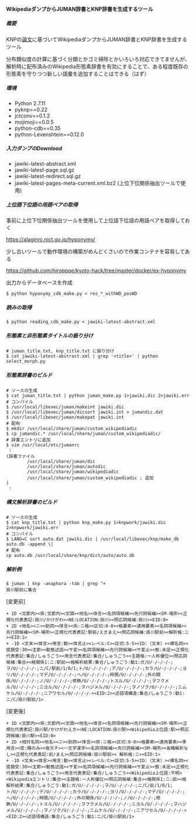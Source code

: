 #### WikipediaダンプからJUMAN辞書とKNP辞書を生成するツール

##### 概要
KNPの[論文](http://www.anlp.jp/proceedings/annual_meeting/2012/pdf_dir/C1-5.pdf "実テキスト解析をささえる語彙知識の自動獲得
")に基づいてWikipediaダンプからJUMAN辞書とKNP辞書を生成するツール

分布類似度の計算に基づく分類とかゴミ掃除とかいろいろ対応できてませんが、解析時に配布済みのWikipedia形態素辞書を有効にすることで、ある程度既存の形態素を守りつつ新しい語彙を追加することはできる（はず）

##### 環境
- Python 2.7.11
- pyknp==0.22
- jctconv==0.1.2
- mojimoji==0.0.5
- python-cdb==0.35
- python-Levenshtein==0.12.0

##### 入力ダンプのDownload
- jawiki-latest-abstract.xml
- jawiki-latest-page.sql.gz
- jawiki-latest-redirect.sql.gz
- jawiki-latest-pages-meta-current.xml.bz2 (上位下位関係抽出ツールで使用)

##### 上位語下位語の用語ペアの取得

事前に上位下位関係抽出ツールを使用して上位語下位語の用語ペアを取得しておく

https://alaginrc.nict.go.jp/hyponymy/

少し古いツールで動作環境の構築がめんどくさいので作業コンテナを容易してある

https://github.com/hiropppe/kyoto-hack/tree/master/docker/ex-hyponymy

出力からデータベースを作成

```
$ python hyponymy_cdb_make.py < res_*_withWD_posWD
```

##### 読みの取得

```
$ python reading_cdb_make.py < jawiki-latest-abstract.xml
```

##### 形態素と非形態素タイトルの振り分け
```
# juman_title.txt, knp_title.txt に振り分け
$ cat jawiki-latest-abstract.xml | grep '<title>' | python select_morph.py
```

##### 形態素辞書のビルド
```
# ソースの生成
$ cat juman_title.txt | python juman_make.py 1>jawiki.dic 2>jawiki.err
# コンパイル
$ /usr/local/libexec/juman/makeint jawiki.dic
$ /usr/local/libexec/juman/dicsort jawiki.int > jumandic.dat
$ /usr/local/libexec/juman/makepat jawiki.int
# 配布
$ mkdir /usr/local/share/juman/custom_wikipediadic
$ cp jumandic.* /usr/local/share/juman/custom_wikipediadic/
# 辞書エントリに追加
$ vim /usr/local/etc/jumanrc
 :
(辞書ファイル
        /usr/local/share/juman/dic
        /usr/local/share/juman/autodic
        /usr/local/share/juman/wikipediadic
        /usr/local/share/juman/custom_wikipediadic ; 追加
)
 :
```

##### 構文解析辞書のビルド
```
# ソースの生成
$ cat knp_title.txt | python knp_make.py 1>knpwork/jawiki.dic 2>knpwork/jawiki.err
# コンパイル
$ LANG=C sort auto.dat jawiki.dic | /usr/local/libexec/knp/make_db auto.db -append \|
# 配布
cp auto.db /usr/local/share/knp/dict/auto/auto.db
```


##### 解析例

```
$ juman | knp -anaphora -tab | grep ^+
掛川駅前に集合
```

[変更前]

```
+ 1D <文節内><係:文節内><文頭><地名><体言><名詞項候補><先行詞候補><SM-場所><正規化代表表記:掛川/かけがわ><NE:LOCATION:掛川><照応詞候補:掛川><EID:0>                                                            
+ 2D <地名><ニ><助詞><体言><係:ニ格><区切:0-0><格要素><連用要素><名詞項候補><先行詞候補><SM-場所><正規化代表表記:駅前/えきまえ><照応詞候補:掛川駅前><解析格:ニ><EID:1>                                         
+ -1D <文末><体言><用言:動><体言止><レベル:C><区切:5-5><ID:（文末）><裸名詞><提題受:30><主節><動態述語><サ変><名詞項候補><先行詞候補><サ変止><態:未定><正規化代表表記:集合/しゅうごう><用言代表表記:集合/しゅうごう><主題格:一人称優位><照応詞候補:集合><格関係1:ニ:駅前><格解析結果:集合/しゅうごう:動1:ガ/U/-/-/-/-;ヲ/U/-/-/-/-;ニ/C/駅前/1/0/1;ト/U/-/-/-/-;デ/U/-/-/-/-;カラ/U/-/-/-/-;ヨリ/U/-/-/-/-;マデ/U/-/-/-/-;ヘ/U/-/-/-/-;時間/U/-/-/-/-;外の関係/U/-/-/-/-;ノ/U/-/-/-/-;修飾/U/-/-/-/-;トスル/U/-/-/-/-;ヲフクメル/U/-/-/-/-;ニヨル/U/-/-/-/-;ヲハジメル/U/-/-/-/-;ヲノゾク/U/-/-/-/-;ニムケル/U/-/-/-/-;ニアワセル/U/-/-/-/-><EID:2><述語項構造:集合/しゅうごう:動1:ニ/C/掛川駅前/1>
```

[変更後]

```
+ 1D <文節内><係:文節内><文頭><地名><体言><名詞項候補><先行詞候補><SM-場所><正規化代表表記:掛川駅/かけがわえき><NE:LOCATION:掛川駅><Wikipedia上位語:駅><照応詞候補:掛川駅><EID:0>                              
+ 2D <相対名詞><地名><ニ><助詞><体言><係:ニ格><区切:0-0><格要素><連用要素><準用言><受:隣のみ><後方チ><一文字漢字><名詞項候補><先行詞候補><SM-場所><省略解析なし><正規化代表表記:前/まえ><照応詞候補:掛川駅前>< 解析格:ニ><EID:1>
+ -1D <文末><体言><用言:動><体言止><レベル:C><区切:5-5><ID:（文末）><裸名詞><提題受:30><主節><動態述語><サ変><名詞項候補><先行詞候補><サ変止><態:未定><正規化代表表記:集合/しゅうごう><用言代表表記:集合/しゅうごう><Wikipedia上位語:不明><Wikipediaエントリ:集合><主題格:一人称優位><照応詞候補:集合><格関係1:ニ:前><格解析結果:集合/しゅうごう:動1:ガ/U/-/-/-/-;ヲ/U/-/-/-/-;ニ/C/前/1/0/1;ト/U/-/-/-/-;デ/U/-/-/-/-;カラ/U/-/-/-/-;ヨリ/U/-/-/-/-;マデ/U/-/-/-/-;ヘ/U/-/-/-/-;時間/U/-/-/-/-;外の関係/U/-/-/-/-;ノ/U/-/-/-/-;修飾/U/-/-/-/-;トスル/U/-/-/-/-;ヲフクメル/U/-/-/-/-;ニヨル/U/-/-/-/-;ヲハジメル/U/-/-/-/-;ヲノゾク/U/-/-/-/-;ニムケル/U/-/-/-/-;ニアワセル/U/-/-/-/-><EID:2><述語項構造:集合/しゅうごう:動1:ニ/C/掛川駅前/1>
```
